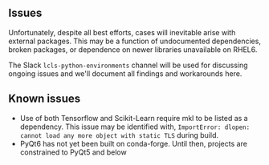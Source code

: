 ## Issues

Unfortunately, despite all best efforts, cases will inevitable arise with external packages. This may be a function of undocumented dependencies, broken packages, or dependence on newer libraries unavailable on RHEL6.

The Slack `lcls-python-environments` channel will be used for discussing ongoing issues and we'll document all findings and workarounds here.

## Known issues
- Use of both Tensorflow and Scikit-Learn require mkl to be listed as a dependency. This issue may be identified with, `ImportError: dlopen: cannot load any more object with static TLS` during build.
- PyQt6 has not yet been built on conda-forge. Until then, projects are constrained to PyQt5 and below